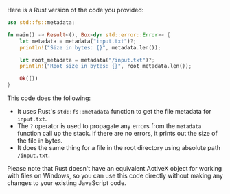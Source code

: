 Here is a Rust version of the code you provided:

```rust
use std::fs::metadata;

fn main() -> Result<(), Box<dyn std::error::Error>> {
    let metadata = metadata("input.txt")?;
    println!("Size in bytes: {}", metadata.len());

    let root_metadata = metadata("/input.txt")?;
    println!("Root size in bytes: {}", root_metadata.len());

    Ok(())
}
```

This code does the following:
- It uses Rust's `std::fs::metadata` function to get the file metadata for `input.txt`.
- The `?` operator is used to propagate any errors from the `metadata` function call up the stack. If there are no errors, it prints out the size of the file in bytes.
- It does the same thing for a file in the root directory using absolute path `/input.txt`.

Please note that Rust doesn't have an equivalent ActiveX object for working with files on Windows, so you can use this code directly without making any changes to your existing JavaScript code.
